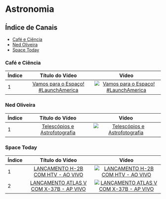 # Astronomia

## Índice de Canais

* [Café e Ciência](#Café-e-Ciência)
* [Ned Oliveira](#Ned-Oliveira)
* [Space Today](#Space-Today)

### Café e Ciência

| Índice | Título do Vídeo                                                                                      | Vídeo |
| -------|:----------------------------------------------------------------------------------------------------:|:-----:|
| 1      | [Vamos para o Espaço! #LaunchAmerica](https://www.youtube.com/watch?v=QtFkY0-wQO0) | [![Vamos para o Espaço! #LaunchAmerica](https://img.youtube.com/vi/QtFkY0-wQO0/mqdefault.jpg)](http://www.youtube.com/watch?v=QtFkY0-wQO0)|

### Ned Oliveira

| Índice | Título do Vídeo                                                                                      | Vídeo |
| -------|:----------------------------------------------------------------------------------------------------:|:-----:|
| 1      | [Telescópios e Astrofotografia](https://www.youtube.com/watch?v=vQ4SDHXWIOI) | [![Telescópios e Astrofotografia](https://img.youtube.com/vi/vQ4SDHXWIOI/mqdefault.jpg)](http://www.youtube.com/watch?v=vQ4SDHXWIOI)|

### Space Today

| Índice | Título do Vídeo                                                                                      | Vídeo |
| -------|:----------------------------------------------------------------------------------------------------:|:-----:|
| 1      | [LANÇAMENTO H-2B COM HTV - AO VIVO](https://www.youtube.com/watch?v=OFqlHNcroTo) | [![LANÇAMENTO H-2B COM HTV - AO VIVO](https://img.youtube.com/vi/OFqlHNcroTo/mqdefault.jpg)](http://www.youtube.com/watch?v=OFqlHNcroTo)|
| 2      | [LANÇAMENTO ATLAS V COM X-37B - AP VIVO](https://www.youtube.com/watch?v=5I8E5BJCnbo) | [![LANÇAMENTO ATLAS V COM X-37B - AP VIVO](https://img.youtube.com/vi/5I8E5BJCnbo/mqdefault.jpg)](http://www.youtube.com/watch?v=5I8E5BJCnbo)|
